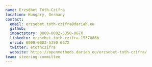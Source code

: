 ```yaml
---
name: Erzsébet Tóth-Czifra
location: Hungary, Germany
contact:
  email: erzsebet.toth-czifra@dariah.eu
  github:
  impactstory: 0000-0002-5350-067X
  linkedin: erzsébet-tóth-czifra-1537086b
  orcid: 0000-0002-5350-067X
  twitter: etothczifra
  website: https://openmethods.dariah.eu/erzsebet-toth-czifra/
team: steering-committee
---
```

